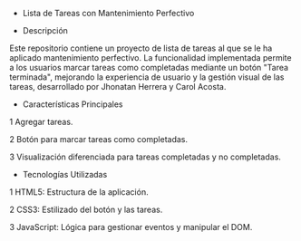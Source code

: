 * Lista de Tareas con Mantenimiento Perfectivo

* Descripción

Este repositorio contiene un proyecto de lista de tareas al que se le ha aplicado mantenimiento perfectivo. La funcionalidad implementada permite a los usuarios marcar tareas como completadas mediante un botón "Tarea terminada", mejorando la experiencia de usuario y la gestión visual de las tareas, desarrollado por Jhonatan Herrera y Carol Acosta.

* Características Principales

1 Agregar tareas.

2 Botón para marcar tareas como completadas.

3 Visualización diferenciada para tareas completadas y no completadas.

* Tecnologías Utilizadas

1 HTML5: Estructura de la aplicación.

2 CSS3: Estilizado del botón y las tareas.

3 JavaScript: Lógica para gestionar eventos y manipular el DOM.